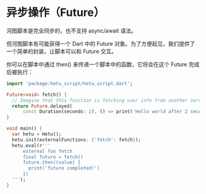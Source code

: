 # 异步操作（Future）

河图脚本是完全同步的，也不支持 async/await 语法。

但河图脚本有可能获得一个 Dart 中的 Future 对象。为了方便起见，我们提供了一个简单的封装，让脚本可以和 Future 交互。

你可以在脚本中通过 then() 来传递一个脚本中的函数，它将会在这个 Future 完成后被执行：

```dart
import 'package:hetu_script/hetu_script.dart';

Future<void> fetch() {
  // Imagine that this function is fetching user info from another service or database.
  return Future.delayed(
      const Duration(seconds: 2), () => print('Hello world after 2 seconds!'));
}

void main() {
  var hetu = Hetu();
  hetu.init(externalFunctions: {'fetch': fetch});
  hetu.eval(r'''
      external fun fetch
      final future = fetch()
      future.then((value) {
        print('future completed!')
      })
  ''');
}
```
